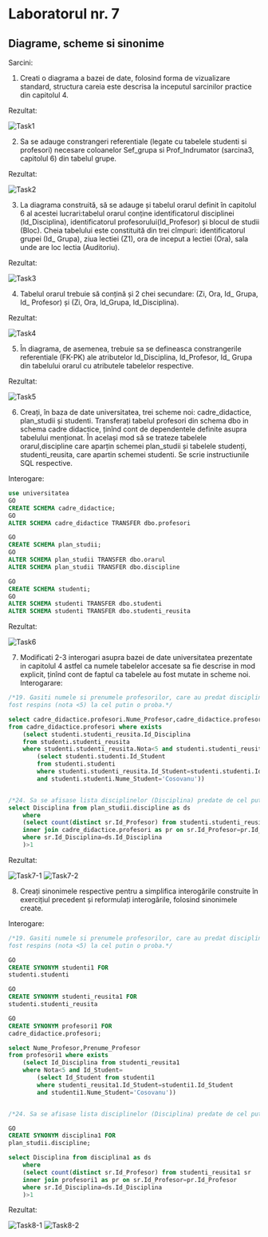 ﻿# Laboratorul nr. 7

## Diagrame, scheme si sinonime


Sarcini:

1. Creati o diagrama a bazei de date, folosind forma de vizualizare standard, structura careia este
descrisa la inceputul sarcinilor practice din capitolul 4.

Rezultat:

![Task1](https://github.com/verasv81/DataBase/blob/master/Laboratory%207/images/Task-1.PNG)


2. Sa se adauge constrangeri referentiale (legate cu tabelele studenti si profesori) necesare
coloanelor Sef_grupa si Prof_Indrumator (sarcina3, capitolul 6) din tabelul grupe.


Rezultat:

![Task2](https://github.com/verasv81/DataBase/blob/master/Laboratory%207/images/Task-2.PNG)

3. La diagrama construită, să se adauge și tabelul orarul definit în capitolul 6 al acestei lucrari:tabelul orarul conține identificatorul 
disciplinei (ld_Disciplina), identificatorul profesorului(Id_Profesor) și blocul de studii (Bloc). Cheia tabelului este constituită din trei cîmpuri:
identificatorul grupei (Id_ Grupa), ziua lectiei (Z1), ora de inceput a lectiei (Ora), sala unde are loc lectia (Auditoriu).

Rezultat:

![Task3](https://github.com/verasv81/DataBase/blob/master/Laboratory%207/images/Task-3.PNG)

4. Tabelul orarul trebuie să conțină și 2 chei secundare: (Zi, Ora, Id_ Grupa, Id_ Profesor) și (Zi, Ora, ld_Grupa, ld_Disciplina).



Rezultat:

![Task4](https://github.com/verasv81/DataBase/blob/master/Laboratory%207/images/Task-4.PNG)


5.  În diagrama, de asemenea, trebuie sa se defineasca constrangerile referentiale (FK-PK) ale atributelor ld_Disciplina, ld_Profesor, 
Id_ Grupa din tabelului orarul cu atributele tabelelor respective.


Rezultat:

![Task5](https://github.com/verasv81/DataBase/blob/master/Laboratory%207/images/Task-5.PNG)


6. Creați, în baza de date universitatea, trei scheme noi: cadre_didactice, plan_studii și studenti. 
Transferați tabelul profesori din schema dbo in schema cadre didactice, ținînd cont de dependentele definite asupra tabelului menționat. 
În același mod să se trateze tabelele orarul,discipline care aparțin schemei plan_studii și 
tabelele studenți, studenti_reusita, care apartin schemei studenti. Se scrie instructiunile SQL respective.

Interogare:
``` sql
use universitatea
GO
CREATE SCHEMA cadre_didactice;
GO
ALTER SCHEMA cadre_didactice TRANSFER dbo.profesori

GO
CREATE SCHEMA plan_studii;
GO
ALTER SCHEMA plan_studii TRANSFER dbo.orarul
ALTER SCHEMA plan_studii TRANSFER dbo.discipline

GO
CREATE SCHEMA studenti;
GO
ALTER SCHEMA studenti TRANSFER dbo.studenti
ALTER SCHEMA studenti TRANSFER dbo.studenti_reusita
```

Rezultat:

![Task6](https://github.com/verasv81/DataBase/blob/master/Laboratory%207/images/Task-6.PNG)


7. Modificati 2-3 interogari asupra bazei de date universitatea prezentate in capitolul 4 astfel ca numele tabelelor 
accesate sa fie descrise in mod explicit, ținînd cont de faptul ca tabelele au fost mutate in scheme noi.
Interogarare:

``` sql
/*19. Gasiti numele si prenumele profesorilor, care au predat discipline, in care studentul "Cosovanu" a
fost respins (nota <5) la cel putin o proba.*/

select cadre_didactice.profesori.Nume_Profesor,cadre_didactice.profesori.Prenume_Profesor 
from cadre_didactice.profesori where exists
	(select studenti.studenti_reusita.Id_Disciplina 
	from studenti.studenti_reusita 
	where studenti.studenti_reusita.Nota<5 and studenti.studenti_reusita.Id_Student=
		(select studenti.studenti.Id_Student 
		from studenti.studenti 
		where studenti.studenti_reusita.Id_Student=studenti.studenti.Id_Student 
		and studenti.studenti.Nume_Student='Cosovanu'))


/*24. Sa se afisase lista disciplinelor (Disciplina) predate de cel putin doi profesori. */
select Disciplina from plan_studii.discipline as ds 
	where 
	(select count(distinct sr.Id_Profesor) from studenti.studenti_reusita sr
	inner join cadre_didactice.profesori as pr on sr.Id_Profesor=pr.Id_Profesor
	where sr.Id_Disciplina=ds.Id_Disciplina
	)>1
```

Rezultat:

![Task7-1](https://github.com/verasv81/DataBase/blob/master/Laboratory%207/images/Task-7(1).PNG)
![Task7-2](https://github.com/verasv81/DataBase/blob/master/Laboratory%207/images/Task-7(2).PNG)


8. Creați sinonimele respective pentru a simplifica interogările construite în exercițiul precedent și reformulați interogările, 
folosind sinonimele create.

Interogare:

``` sql
/*19. Gasiti numele si prenumele profesorilor, care au predat discipline, in care studentul "Cosovanu" a
fost respins (nota <5) la cel putin o proba.*/

GO
CREATE SYNONYM studenti1 FOR
studenti.studenti

GO 
CREATE SYNONYM studenti_reusita1 FOR 
studenti.studenti_reusita

GO
CREATE SYNONYM profesori1 FOR
cadre_didactice.profesori;

select Nume_Profesor,Prenume_Profesor 
from profesori1 where exists
	(select Id_Disciplina from studenti_reusita1 
	where Nota<5 and Id_Student=
		(select Id_Student from studenti1 
		where studenti_reusita1.Id_Student=studenti1.Id_Student 
		and studenti1.Nume_Student='Cosovanu'))


/*24. Sa se afisase lista disciplinelor (Disciplina) predate de cel putin doi profesori. */

GO
CREATE SYNONYM disciplina1 FOR
plan_studii.discipline;

select Disciplina from disciplina1 as ds 
	where 
	(select count(distinct sr.Id_Profesor) from studenti_reusita1 sr
	inner join profesori1 as pr on sr.Id_Profesor=pr.Id_Profesor
	where sr.Id_Disciplina=ds.Id_Disciplina
	)>1 
```

Rezultat:

![Task8-1](https://github.com/verasv81/DataBase/blob/master/Laboratory%207/images/Task-8(1).PNG)
![Task8-2](https://github.com/verasv81/DataBase/blob/master/Laboratory%207/images/Task-8(2).PNG)
